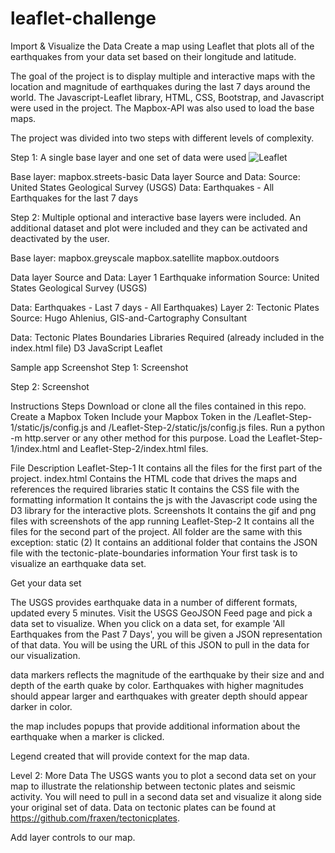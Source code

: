 # leaflet-challenge
Import & Visualize the Data
Create a map using Leaflet that plots all of the earthquakes from your data set based on their longitude and latitude.

The goal of the project is to display multiple and interactive maps with the location and magnitude of earthquakes during the last 7 days around the world. 
The Javascript-Leaflet library, HTML, CSS, Bootstrap, and Javascript were used in the project. The Mapbox-API was also used to load the base maps. 

The project was divided into two steps with different levels of complexity.

Step 1: A single base layer and one set of data were used
![Leaflet](Step-2/images/w0.jpg)

Base layer: mapbox.streets-basic
Data layer Source and Data:
Source: United States Geological Survey (USGS)
Data: Earthquakes - All Earthquakes for the last 7 days

Step 2: Multiple optional and interactive base layers were included. 
An additional dataset and plot were included and they can be activated and deactivated by the user.

Base layer:
mapbox.greyscale
mapbox.satellite
mapbox.outdoors

Data layer Source and Data:
Layer 1 Earthquake information
Source: United States Geological Survey (USGS)

Data: Earthquakes - Last 7 days - All Earthquakes)
Layer 2: Tectonic Plates
Source: Hugo Ahlenius, GIS-and-Cartography Consultant

Data: Tectonic Plates Boundaries
Libraries Required (already included in the index.html file)
D3 JavaScript
Leaflet

Sample app Screenshot
Step 1:
Screenshot

Step 2:
Screenshot

Instructions
Steps
Download or clone all the files contained in this repo.
Create a Mapbox Token
Include your Mapbox Token in the /Leaflet-Step-1/static/js/config.js and /Leaflet-Step-2/static/js/config.js files.
Run a python -m http.server or any other method for this purpose.
Load the Leaflet-Step-1/index.html and Leaflet-Step-2/index.html files.

File Description
Leaflet-Step-1
It contains all the files for the first part of the project.
index.html
Contains the HTML code that drives the maps and references the required libraries
static
It contains the CSS file with the formatting information
It contains the js with the Javascript code using the D3 library for the interactive plots.
Screenshots
It contains the gif and png files with screenshots of the app running
Leaflet-Step-2
It contains all the files for the second part of the project.
All folder are the same with this exception:
static (2)
It contains an additional folder that contains the JSON file with the tectonic-plate-boundaries information
Your first task is to visualize an earthquake data set.


Get your data set

The USGS provides earthquake data in a number of different formats, updated every 5 minutes. 
Visit the USGS GeoJSON Feed page and pick a data set to visualize. 
When you click on a data set, for example 'All Earthquakes from the Past 7 Days', you will be given a JSON representation of that data. 
You will be using the URL of this JSON to pull in the data for our visualization.



data markers reflects the magnitude of the earthquake by their size and and depth of the earth quake by color. 
Earthquakes with higher magnitudes should appear larger and earthquakes with greater depth should appear darker in color.

the map includes popups that provide additional information about the earthquake when a marker is clicked.


Legend created that will provide context for the map data.


Level 2: More Data 
The USGS wants you to plot a second data set on your map to illustrate the relationship between tectonic plates and seismic activity. 
You will need to pull in a second data set and visualize it along side your original set of data. 
Data on tectonic plates can be found at https://github.com/fraxen/tectonicplates.


Add layer controls to our map.



